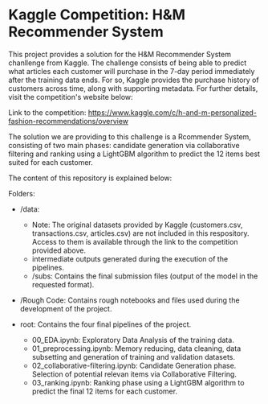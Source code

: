 # Kaggle Competition: H&M Recommender System

This project provides a solution for the H&M Recommender System chanllenge from Kaggle. The challenge consists of being able to predict what articles each customer will purchase in the 7-day period immediately after the training data ends. For so, Kaggle provides the purchase history of customers across time, along with supporting metadata. For further details, visit the competition's website below:

Link to the competition: https://www.kaggle.com/c/h-and-m-personalized-fashion-recommendations/overview

The solution we are providing to this challenge is a Rcommender System, consisting of two main phases: candidate generation via collaborative filtering and ranking using a LightGBM algorithm to predict the 12 items best suited for each customer.

The content of this repository is explained below:

Folders:
- /data: 
  -  Note: The original datasets provided by Kaggle (customers.csv, transactions.csv, articles.csv) are not included in this respository. Access to them is available through the link to the competition provided above.
  -  intermediate outputs generated during the execution of the pipelines.
  -  /subs: Contains the final submission files (output of the model in the requested format).
  
-  /Rough Code: Contains rough notebooks and files used during the development of the project.

- root: Contains the four final pipelines of the project. 
  -  00_EDA.ipynb: Exploratory Data Analysis of the training data.
  -  01_preprocessing.ipynb: Memory reducing, data cleaning, data subsetting and generation of training and validation datasets.
  -  02_collaborative-filtering.ipynb: Candidate Generation phase. Selection of potential relevan items via Collaborative Filtering.
  -  03_ranking.ipynb: Ranking phase using a LightGBM algorithm to predict the final 12 items for each customer.
